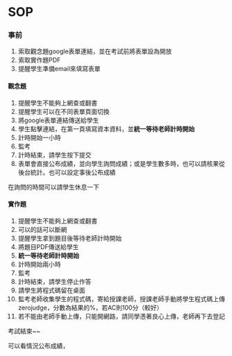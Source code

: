 # SOP

### 事前

1. 索取觀念題google表單連結，並在考試前將表單設為開放
2. 索取實作題PDF
3. 提醒學生準備email來填寫表單

#### 觀念題

1. 提醒學生不能夠上網查或翻書
2. 提醒學生可以在不同表單頁面切換
3. 將google表單連結傳送給學生
4. 學生點擊連結，在第一頁填寫資本資料，並**統一等待老師計時開始**
5. 計時開始一小時
6. 監考
7. 計時結束，請學生按下提交
8. 表單會直接公布成績，並向學生詢問成績；或是學生數多時，也可以請核果從後台統計。也可以設定事後公布成績

在詢問的時間可以請學生休息一下

#### 實作題

1. 提醒學生不能夠上網查或翻書
2. 可以的話可以斷網
3. 提醒學生拿到題目後等待老師計時開始
4. 將題目PDF傳送給學生
5. **統一等待老師計時開始**
6. 計時開始兩小時
7. 監考
8. 計時結束，請學生停止作答
9. 請學生將程式碼留在桌面
10. 監考老師收集學生的程式碼，寄給授課老師，授課老師手動將學生程式碼上傳zerojudge，分數為結果的%，若AC則100分（較好）
11. 若不能由老師手動上傳，只能開網路，請同學憑著良心上傳，老師再下去登記

考試結束\~\~

可以看情況公布成績，





